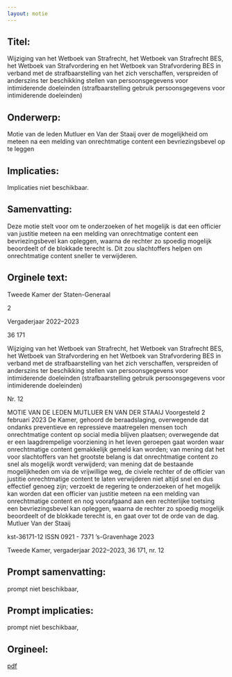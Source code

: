 ```yaml
---
layout: motie
---
```

## Titel:
Wijziging van het Wetboek van Strafrecht, het Wetboek van Strafrecht BES, het Wetboek van Strafvordering en het Wetboek van Strafvordering BES in verband met de strafbaarstelling van het zich verschaffen, verspreiden of anderszins ter beschikking stellen van persoonsgegevens voor intimiderende doeleinden (strafbaarstelling gebruik persoonsgegevens voor intimiderende doeleinden)
## Onderwerp:
Motie van de leden Mutluer en Van der Staaij over de mogelijkheid om meteen na een melding van onrechtmatige content een bevriezingsbevel op te leggen
## Implicaties:
Implicaties niet beschikbaar.
## Samenvatting:

Deze motie stelt voor om te onderzoeken of het mogelijk is dat een officier van justitie meteen na een melding van onrechtmatige content een bevriezingsbevel kan opleggen, waarna de rechter zo spoedig mogelijk beoordeelt of de blokkade terecht is. Dit zou slachtoffers helpen om onrechtmatige content sneller te verwijderen.
## Orginele text:


Tweede Kamer der Staten-Generaal

2

Vergaderjaar 2022–2023

36 171

Wijziging van het Wetboek van Strafrecht, het
Wetboek van Strafrecht BES, het Wetboek van
Strafvordering en het Wetboek van
Strafvordering BES in verband met de
strafbaarstelling van het zich verschaffen,
verspreiden of anderszins ter beschikking
stellen van persoonsgegevens voor
intimiderende doeleinden (strafbaarstelling
gebruik persoonsgegevens voor intimiderende
doeleinden)

Nr. 12

MOTIE VAN DE LEDEN MUTLUER EN VAN DER STAAIJ
Voorgesteld 2 februari 2023
De Kamer,
gehoord de beraadslaging,
overwegende dat ondanks preventieve en repressieve maatregelen
mensen toch onrechtmatige content op social media blijven plaatsen;
overwegende dat er een laagdrempelige voorziening in het leven
geroepen gaat worden waar onrechtmatige content gemakkelijk gemeld
kan worden;
van mening dat het voor slachtoffers van het grootste belang is dat
onrechtmatige content zo snel als mogelijk wordt verwijderd;
van mening dat de bestaande mogelijkheden om via de vrijwillige weg, de
civiele rechter of de officier van justitie onrechtmatige content te laten
verwijderen niet altijd snel en dus effectief genoeg zijn;
verzoekt de regering te onderzoeken of het mogelijk kan worden dat een
officier van justitie meteen na een melding van onrechtmatige content en
nog voorafgaand aan een rechterlijke toetsing een bevriezingsbevel kan
opleggen, waarna de rechter zo spoedig mogelijk beoordeelt of de
blokkade terecht is,
en gaat over tot de orde van de dag.
Mutluer
Van der Staaij

kst-36171-12
ISSN 0921 - 7371
’s-Gravenhage 2023

Tweede Kamer, vergaderjaar 2022–2023, 36 171, nr. 12


## Prompt samenvatting:
prompt niet beschikbaar,

## Prompt implicaties:
prompt niet beschikbaar,
## Orgineel:
[pdf](https://gegevensmagazijn.tweedekamer.nl/OData/v4/2.0/Document(427cd17b-4b6d-485f-816c-9a4a9231bee9)/resource)
